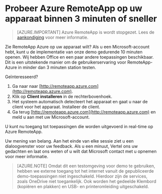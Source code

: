 
<properties
    pageTitle="Azure RemoteApp op uw apparaat probeert in 3 minuten of minder | Microsoft Azure"
    description="Station Azure RemoteApp-functionaliteit testen zonder het installeren van de service."
    services="remoteapp"
    documentationCenter=""
    authors="lizap"
    manager="mbaldwin" />

<tags
    ms.service="remoteapp"
    ms.workload="compute"
    ms.tgt_pltfrm="na"
    ms.devlang="na"
    ms.topic="hero-article"
    ms.date="08/15/2016"
    ms.author="mbaldwin" />



# <a name="try-azure-remoteapp-on-your-device-in-3-minutes-or-less"></a>Probeer Azure RemoteApp op uw apparaat binnen 3 minuten of sneller

> [AZURE.IMPORTANT]
> Azure RemoteApp is wordt stopgezet. Lees de [aankondiging](https://go.microsoft.com/fwlink/?linkid=821148) voor meer informatie.

Zie RemoteApp Azure op uw apparaat wilt? Als u een Microsoft-account hebt, kunt u de implementatie van onze demo gedurende 10 minuten openen. Wij hebben Office en een paar andere toepassingen beschikbaar. Dit is een uitstekende manier om de gebruikerservaring voor RemoteApp-Azure in minder dan 3 minuten station testen.

Geïnteresseerd?

1. Ga naar naar [http://remoteapp.azure.com](http://remoteapp.azure.com).
2. Klik op **Client installeren** in de rechterbovenhoek.  
3. Het systeem automatisch detecteert het apparaat en gaat u naar de client voor het apparaat. Installeer de client.
4. Ga terug [http://remoteapp.azure.com](http://remoteapp.azure.com) en meld u aan met uw Microsoft-account.

U kunt nu toegang tot toepassingen die worden uitgevoerd in real-time op Azure RemoteApp.

Uw mening van belang. Aan het einde van elke sessie ziet u een dialoogvenster voor uw feedback. Als u een minuut, Vertel ons uw gedachten en laat ons weten of u wilt dat Microsoft contact met u opnemen voor meer informatie.

>[AZURE.NOTE] Omdat dit een testomgeving voor demo te gebruiken, hebben we externe toegang tot het internet vanuit de gepubliceerde demo-toepassingen niet ingeschakeld. Hierdoor zijn de services, zoals OneDrive niet toegankelijk. Ook worden het gedeelde Klembord (kopiëren en plakken) en USB- en printeromleiding uitgeschakeld.  
